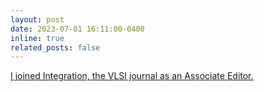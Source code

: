 ```yaml
---
layout: post
date: 2023-07-01 16:11:00-0400
inline: true
related_posts: false
---
```

[I joined Integration, the VLSI journal as an Associate Editor.](https://www.sciencedirect.com/journal/integration)